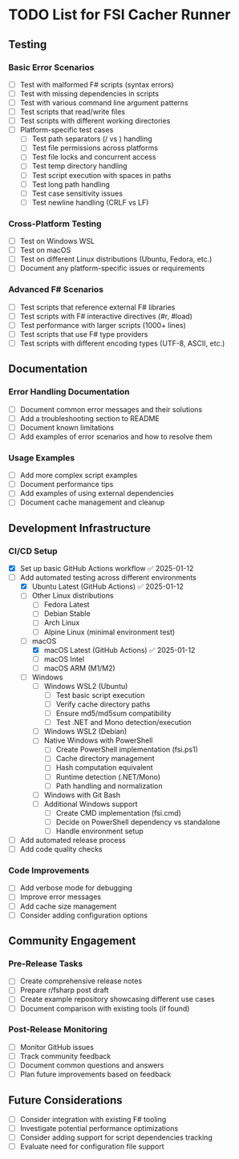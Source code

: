 # TODO List for FSI Cacher Runner

## Testing

### Basic Error Scenarios
- [ ] Test with malformed F# scripts (syntax errors)
- [ ] Test with missing dependencies in scripts
- [ ] Test with various command line argument patterns
- [ ] Test scripts that read/write files
- [ ] Test scripts with different working directories
- [ ] Platform-specific test cases
  - [ ] Test path separators (/ vs \) handling
  - [ ] Test file permissions across platforms
  - [ ] Test file locks and concurrent access
  - [ ] Test temp directory handling
  - [ ] Test script execution with spaces in paths
  - [ ] Test long path handling
  - [ ] Test case sensitivity issues
  - [ ] Test newline handling (CRLF vs LF)

### Cross-Platform Testing
- [ ] Test on Windows WSL
- [ ] Test on macOS
- [ ] Test on different Linux distributions (Ubuntu, Fedora, etc.)
- [ ] Document any platform-specific issues or requirements

### Advanced F# Scenarios
- [ ] Test scripts that reference external F# libraries
- [ ] Test scripts with F# interactive directives (#r, #load)
- [ ] Test performance with larger scripts (1000+ lines)
- [ ] Test scripts that use F# type providers
- [ ] Test scripts with different encoding types (UTF-8, ASCII, etc.)

## Documentation

### Error Handling Documentation
- [ ] Document common error messages and their solutions
- [ ] Add a troubleshooting section to README
- [ ] Document known limitations
- [ ] Add examples of error scenarios and how to resolve them

### Usage Examples
- [ ] Add more complex script examples
- [ ] Document performance tips
- [ ] Add examples of using external dependencies
- [ ] Document cache management and cleanup

## Development Infrastructure

### CI/CD Setup
- [x] Set up basic GitHub Actions workflow ✅ 2025-01-12
- [ ] Add automated testing across different environments
  - [x] Ubuntu Latest (GitHub Actions) ✅ 2025-01-12
  - [ ] Other Linux distributions
    - [ ] Fedora Latest
    - [ ] Debian Stable
    - [ ] Arch Linux
    - [ ] Alpine Linux (minimal environment test)
  - [ ] macOS
    - [x] macOS Latest (GitHub Actions) ✅ 2025-01-12
    - [ ] macOS Intel
    - [ ] macOS ARM (M1/M2)
  - [ ] Windows
    - [ ] Windows WSL2 (Ubuntu)
      - [ ] Test basic script execution
      - [ ] Verify cache directory paths
      - [ ] Ensure md5/md5sum compatibility
      - [ ] Test .NET and Mono detection/execution
    - [ ] Windows WSL2 (Debian)
    - [ ] Native Windows with PowerShell
      - [ ] Create PowerShell implementation (fsi.ps1)
      - [ ] Cache directory management
      - [ ] Hash computation equivalent
      - [ ] Runtime detection (.NET/Mono)
      - [ ] Path handling and normalization
    - [ ] Windows with Git Bash
    - [ ] Additional Windows support
      - [ ] Create CMD implementation (fsi.cmd)
      - [ ] Decide on PowerShell dependency vs standalone
      - [ ] Handle environment setup
- [ ] Add automated release process
- [ ] Add code quality checks

### Code Improvements
- [ ] Add verbose mode for debugging
- [ ] Improve error messages
- [ ] Add cache size management
- [ ] Consider adding configuration options

## Community Engagement

### Pre-Release Tasks
- [ ] Create comprehensive release notes
- [ ] Prepare r/fsharp post draft
- [ ] Create example repository showcasing different use cases
- [ ] Document comparison with existing tools (if found)

### Post-Release Monitoring
- [ ] Monitor GitHub issues
- [ ] Track community feedback
- [ ] Document common questions and answers
- [ ] Plan future improvements based on feedback

## Future Considerations
- [ ] Consider integration with existing F# tooling
- [ ] Investigate potential performance optimizations
- [ ] Consider adding support for script dependencies tracking
- [ ] Evaluate need for configuration file support
